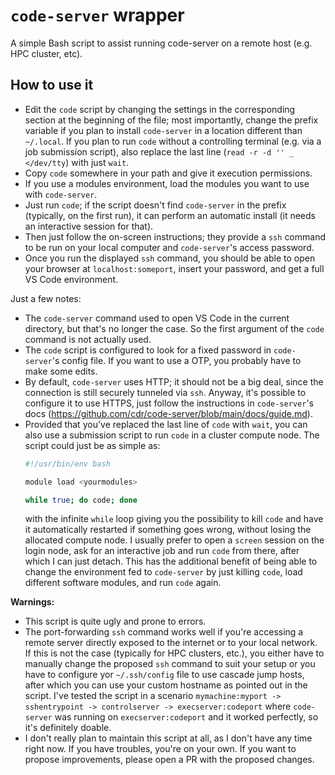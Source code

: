 # `code-server` wrapper

A simple Bash script to assist running code-server on a remote host (e.g. HPC cluster, etc).

## How to use it

- Edit the `code` script by changing the settings in the corresponding section at the beginning of the file; most importantly, change the prefix variable if you plan to install `code-server` in a location different than `~/.local`. If you plan to run `code` without a controlling terminal (e.g. via a job submission script), also replace the last line (`read -r -d '' _ </dev/tty`) with just `wait`.
- Copy `code` somewhere in your path and give it execution permissions.
- If you use a modules environment, load the modules you want to use with `code-server`.
- Just run `code`; if the script doesn't find `code-server` in the prefix (typically, on the first run), it can perform an automatic install (it needs an interactive session for that).
- Then just follow the on-screen instructions; they provide a `ssh` command to be run on your local computer and `code-server`'s access password.
- Once you run the displayed `ssh` command, you should be able to open your browser at `localhost:someport`, insert your password, and get a full VS Code environment.

Just a few notes:

- The `code-server` command used to open VS Code in the current directory, but that's no longer the case. So the first argument of the `code` command is not actually used.
- The `code` script is configured to look for a fixed password in `code-server`'s config file. If you want to use a OTP, you probably have to make some edits.
- By default, `code-server` uses HTTP; it should not be a big deal, since the connection is still securely tunneled via `ssh`. Anyway, it's possible to configure it to use HTTPS, just follow the instructions in `code-server`'s docs (https://github.com/cdr/code-server/blob/main/docs/guide.md).
- Provided that you've replaced the last line of `code` with `wait`, you can also use a submission script to run `code` in a cluster compute node. The script could just be as simple as:
  ```bash
  #!/usr/bin/env bash

  module load <yourmodules>

  while true; do code; done
  ```
  with the infinite `while` loop giving you the possibility to kill `code` and have it automatically restarted if something goes wrong, without losing the allocated compute node. I usually prefer to open a `screen` session on the login node, ask for an interactive job and run `code` from there, after which I can just detach. This has the additional benefit of being able to change the environment fed to `code-server` by just killing `code`, load different software modules, and run `code` again.

**Warnings:**

- This script is quite ugly and prone to errors.
- The port-forwarding `ssh` command works well if you're accessing a remote server directly exposed to the internet or to your local network. If this is not the case (typically for HPC clusters, etc.), you either have to manually change the proposed `ssh` command to suit your setup or you have to configure yor `~/.ssh/config` file to use cascade jump hosts, after which you can use your custom hostname as pointed out in the script. I've tested the script in a scenario `mymachine:myport -> sshentrypoint -> controlserver -> execserver:codeport` where `code-server` was running on `execserver:codeport` and it worked perfectly, so it's definitely doable. 
- I don't really plan to maintain this script at all, as I don't have any time right now. If you have troubles, you're on your own. If you want to propose improvements, please open a PR with the proposed changes.
